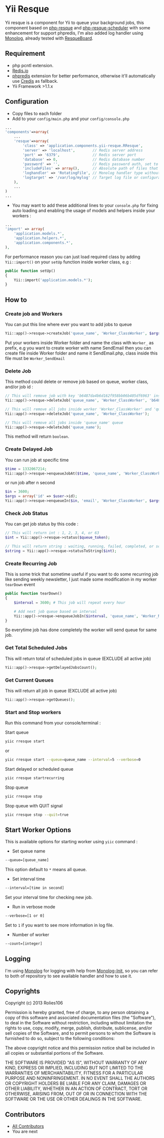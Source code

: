 # Yii Resque

Yii resque is a component for Yii to queue your background jobs, this component based on [php-resque](https://github.com/chrisboulton/php-resque) and [php-resque-scheduler](https://github.com/chrisboulton/php-resque-scheduler) with some enhancement for support phpredis, I'm also added log handler using [Monolog](https://github.com/Seldaek/monolog), already tested with [ResqueBoard](https://github.com/kamisama/ResqueBoard).

## Requirement

- php pcntl extension.
- [Redis.io](http://redis.io)
- [phpredis](https://github.com/nicolasff/phpredis) extension for better performance, otherwise it'll automatically use [Credis](https://github.com/colinmollenhour/credis) as fallback.
- Yii Framework >1.1.x

## Configuration

- Copy files to each folder
- Add to your ```config/main.php``` and your ```config/console.php```

```php
...
'components'=>array(
    ...
    'resque'=>array(
        'class' => 'application.components.yii-resque.RResque',
        'server' => 'localhost',        // Redis server address
        'port' => '6379',               // Redis server port
        'database' => 0,                // Redis database number
        'password' => '',               // Redis password auth, set to '' or null when no auth needed
        'includeFiles' => array(),      // Absolute path of files that will be included when initiate queue
        'loghandler' => 'RotatingFile', // Monolog handler type without "handler"
        'logtarget' => '/var/log/mylog' // Target log file or configuration (please refer to logging section)
    ),
    ...
)
...
```

- You may want to add these additional lines to your ```console.php``` for fixing auto loading and enabling the usage of models and helpers inside your workers :

```php
...
'import' => array(
    'application.models.*',
    'application.helpers.*',
    'application.components.*',
),
```

For performance reason you can just load required class by adding ```Yii::import()``` on your ```setUp``` function inside worker class, e.g :

```php
public function setUp()
{
    Yii::import('application.models.*');
}
```

## How to

### Create job and Workers

You can put this line where ever you want to add jobs to queue

```php
Yii::app()->resque->createJob('queue_name', 'Worker_ClassWorker', $args = array(), $track = true);
```

Put your workers inside Worker folder and name the class with ```Worker_``` as prefix, e.g you want to create worker with name SendEmail then you can create file inside Worker folder and name it SendEmail.php, class inside this file must be ```Worker_SendEmail```

### Delete Job

This method could delete or remove job based on queue, worker class, and/or job id :

```php
// This will remove job with key 'b6487da4b6d162f958bb06b405df6963' inside 'queue_name' queue and worker 'Worker_ClassWorker'
Yii::app()->resque->deleteJob('queue_name', 'Worker_ClassWorker', 'b6487da4b6d162f958bb06b405df6963');

// This will remove all jobs inside worker 'Worker_ClassWorker' and 'queue_name' queue
Yii::app()->resque->deleteJob('queue_name', 'Worker_ClassWorker');

// This will remove all jobs inside 'queue_name' queue
Yii::app()->resque->deleteJob('queue_name');
```

This method will return ```boolean```.

### Create Delayed Job

You can run job at specific time

```php
$time = 1332067214;
Yii::app()->resque->enqueueJobAt($time, 'queue_name', 'Worker_ClassWorker', $args = array(), $track = true);
```

or run job after n second 

```php
$in = 3600;
$args = array('id' => $user->id);
Yii::app()->resque->enqueueIn($in, 'email', 'Worker_ClassWorker', $args, $track = true);
```

### Check Job Status

You can get job status by this code :

```php
// This will return int : 1, 2, 3, 4, or 63
$int = Yii::app()->resque->status($queue_token);

// This will return string : waiting, running, failed, completed, or scheduled
$string = Yii::app()->resque->statusToString($int);
```

### Create Recurring Job

This is some trick that sometime useful if you want to do some recurring job like sending weekly newsletter, I just made some modification in my worker ```tearDown``` event

```php
public function tearDown()
{
    $interval = 3600; # This job will repeat every hour

    # Add next job queue based on interval
    Yii::app()->resque->enqueueJobIn($interval, 'queue_name', 'Worker_Newsletter', $args = array());
}
```

So everytime job has done completely the worker will send queue for same job.

### Get Total Scheduled Jobs

This will return total of scheduled jobs in queue (EXCLUDE all active job)

```php
Yii::app()->resque->getDelayedJobsCount();
```

### Get Current Queues

This will return all job in queue (EXCLUDE all active job)

```php
Yii::app()->resque->getQueues();
```

### Start and Stop workers

Run this command from your console/terminal :

Start queue

```bash
yiic rresque start
```

or 

```bash
yiic rresque start --queue=queue_name --interval=5 --verbose=0
```

Start delayed or scheduled queue

```bash
yiic rresque startrecurring
```

Stop queue

```bash
yiic rresque stop
```

Stop queue with QUIT signal

```bash
yiic rresque stop --quit=true
```

## Start Worker Options

This is available options for starting worker using `yiic` command :

* Set queue name

```bash
--queue=[queue_name]
```
This option default to `*` means all queue.

* Set interval time

```bash
--interval=[time in second]
```
Set your interval time for checking new job.

* Run in verbose mode

```bash
--verbose=[1 or 0]
```
Set to `1` if you want to see more information in log file.

* Number of worker

```bash
--count=[integer]
```

## Logging

I'm using [Monolog](https://github.com/Seldaek/monolog) for logging with help from [Monolog-Init](https://github.com/kamisama/Monolog-Init), so you can refer to both of repository to see available handler and how to use it.

## Copyrights

Copyright (c) 2013 Rolies106

Permission is hereby granted, free of charge, to any person obtaining a copy of this software and associated documentation files (the "Software"), to deal in the Software without restriction, including without limitation the rights to use, copy, modify, merge, publish, distribute, sublicense, and/or sell copies of the Software, and to permit persons to whom the Software is furnished to do so, subject to the following conditions:

The above copyright notice and this permission notice shall be included in all copies or substantial portions of the Software.

THE SOFTWARE IS PROVIDED "AS IS", WITHOUT WARRANTY OF ANY KIND, EXPRESS OR IMPLIED, INCLUDING BUT NOT LIMITED TO THE WARRANTIES OF MERCHANTABILITY, FITNESS FOR A PARTICULAR PURPOSE AND NONINFRINGEMENT. IN NO EVENT SHALL THE AUTHORS OR COPYRIGHT HOLDERS BE LIABLE FOR ANY CLAIM, DAMAGES OR OTHER LIABILITY, WHETHER IN AN ACTION OF CONTRACT, TORT OR OTHERWISE, ARISING FROM, OUT OF OR IN CONNECTION WITH THE SOFTWARE OR THE USE OR OTHER DEALINGS IN THE SOFTWARE.

## Contributors

- [All Contributors](https://github.com/rolies106/yii-resque/graphs/contributors)
- You are next
